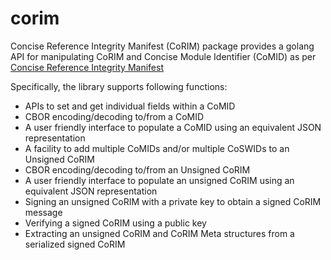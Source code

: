 # corim
Concise Reference Integrity Manifest (CoRIM) package provides a golang API for manipulating 
CoRIM and Concise Module Identifier (CoMID) as per [Concise Reference Integrity Manifest](https://datatracker.ietf.org/doc/draft-birkholz-rats-corim/)

Specifically, the library supports following functions:
* APIs to set and get individual fields within a CoMID
* CBOR encoding/decoding to/from a CoMID
* A user friendly interface to populate a CoMID using an equivalent JSON representation
* A facility to add multiple CoMIDs and/or multiple CoSWIDs to an Unsigned CoRIM
* CBOR encoding/decoding to/from an Unsigned CoRIM
* A user friendly interface to populate an unsigned CoRIM using an equivalent JSON representation
* Signing an unsigned CoRIM with a private key to obtain a signed CoRIM message
* Verifying a signed CoRIM using a public key
* Extracting an unsigned CoRIM and CoRIM Meta structures from a serialized signed CoRIM